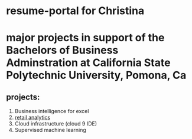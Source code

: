 # resume-portal for Christina

# major projects in support of the Bachelors of Business Adminstration at California State Polytechnic University, Pomona, Ca
## projects:

1. Business intelligence for excel
2. [retail analytics](https://colab.research.google.com/drive/1SeUAQalWbsnyOGFgiWbYZ8iUncNHKxOR#scrollTo=29T03xnbBIsf)
3. Cloud infrastructure (cloud 9 IDE)
4. Supervised machine learning
